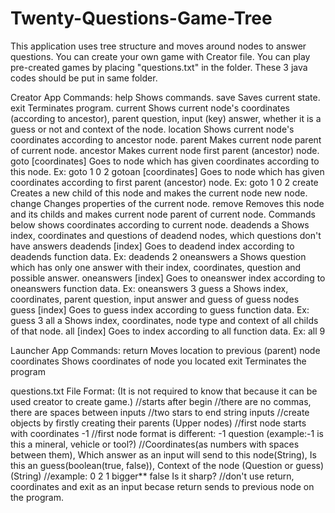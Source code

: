 # Twenty-Questions-Game-Tree
This application uses tree structure and moves around nodes to answer questions. 
You can create your own game with Creator file.
You can play pre-created games by placing "questions.txt" in the folder.
These 3 java codes should be put in same folder.

Creator App Commands:
help                 Shows commands.
save                 Saves current state.
exit                 Terminates program.
current              Shows current node's coordinates (according to ancestor), parent question, input (key) answer, whether it is a guess or not and context of the node.
location             Shows current node's coordinates according to ancestor node.
parent               Makes current node parent of current node.
ancestor             Makes current node first parent (ancestor) node.
goto [coordinates]   Goes to node which has given coordinates according to this node. Ex: goto 1 0 2
gotoan [coordinates] Goes to node which has given coordinates according to first parent (ancestor) node. Ex: goto 1 0 2
create               Creates a new child of this node and makes the current node new node.
change               Changes properties of the current node.
remove               Removes this node and its childs and makes current node parent of current node.
Commands below shows coordinates according to current node.
deadends a           Shows index, coordinates and questions of deadend nodes, which questions don't have answers
deadends [index]     Goes to deadend index according to deadends function data. Ex: deadends 2
oneanswers a         Shows question which has only one answer with their index, coordinates, question and possible answer.
oneanswers [index]   Goes to oneanswer index according to oneanswers function data. Ex: oneanswers 3
guess a              Shows index, coordinates, parent question, input answer and guess of guess nodes
guess [index]        Goes to guess index according to guess function data. Ex: guess 3
all a                Shows index, coordinates, node type and context of all childs of that node.
all [index]          Goes to index according to all function data. Ex: all 9


Launcher App Commands: 
return               Moves location to previous (parent) node
coordinates          Shows coordinates of node you located
exit                 Terminates the program


questions.txt File Format: (It is not required to know that because it can be used creator to create game.)
    //starts after begin
    //there are no commas, there are spaces between inputs
    //two stars to end string inputs 
    //create objects by firstly creating their parents (Upper nodes)
    //first node starts with coordinates -1
    //first node format is different: -1 question (example:-1 is this a mineral, vehicle or tool?)
    //Coordinates(as numbers with spaces between them), Which answer as an input will send to this node(String), Is this an guess(boolean(true, false)), Context of the node (Question or guess) (String)
    //example: 0 2 1 bigger** false Is it sharp?
    //don't use return, coordinates and exit as an input becase return sends to previous node on the program.
